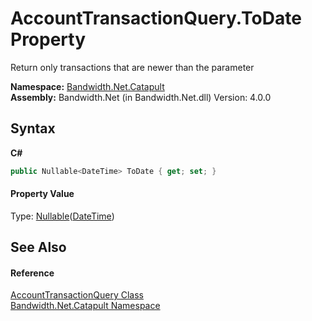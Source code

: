 ﻿# AccountTransactionQuery.ToDate Property 
 

Return only transactions that are newer than the parameter

**Namespace:**&nbsp;<a href ="N_Bandwidth_Net_Catapult.md">Bandwidth.Net.Catapult</a><br />**Assembly:**&nbsp;Bandwidth.Net (in Bandwidth.Net.dll) Version: 4.0.0

## Syntax

**C#**<br />
``` C#
public Nullable<DateTime> ToDate { get; set; }
```


#### Property Value
Type: <a href="http://msdn2.microsoft.com/en-us/library/b3h38hb0" target="_blank">Nullable</a>(<a href="http://msdn2.microsoft.com/en-us/library/03ybds8y" target="_blank">DateTime</a>)

## See Also


#### Reference
<a href ="T_Bandwidth_Net_Catapult_AccountTransactionQuery.md">AccountTransactionQuery Class</a><br /><a href ="N_Bandwidth_Net_Catapult.md">Bandwidth.Net.Catapult Namespace</a><br />